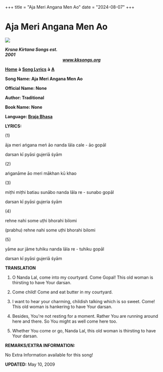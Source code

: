 +++
title = "Aja Meri Angana Men Ao"
date = "2024-08-07"
+++

# Aja Meri Angana Men Ao
**[![](http://kksongs.org/image_files/image002.jpg)](http://kksongs.org/)**

**_Krsna_** **_Kirtana Songs est. 2001_**                                                                                                                                                      **_www.kksongs.org_**

**[Home](http://kksongs.org/)** **à** **[Song Lyrics](http://kksongs.org/lyrics.html)** **à** **[A](http://kksongs.org/songs/song_a.html)**

**Song Name: Aja Meri Angana Men Ao**

**Official Name: None**

**Author: Traditional**

**Book Name: None**

**Language: [Braja Bhasa](http://kksongs.org/language/list/braja_bhasa.html)**

**LYRICS:**

(1)

āja meri ańgana meń āo nanda lāla cale - āo gopāl

darsan kī pyāsi gujeriā śyām

(2)

ańganāme āo meri mākhan kū khao

(3)

miṭhi miṭhi batiau sunābo nanda lāla re - sunabo gopāl

darsan kī pyāsi gujeria śyām

(4)

rehne nahi some uṭhi bhorahi bilomi

(prabhu) rehne nahi some uṭhi bhorahi bilomi

(5)

yāme aur jāme tuhiku nanda lāla re - tuhiku gopāl

darsan kī pyāsi gujeriā śyām

**TRANSLATION**

1) O Nanda Lal, come into my courtyard. Come Gopal! This old woman is thirsting to have Your darsan.

2) Come child! Come and eat butter in my courtyard.

3) I want to hear your charming, childish talking which is so sweet. Come! This old woman is hankering to have Your darsan.

4) Besides, You're not resting for a moment. Rather You are running around here and there. So You might as well come here too.

5) Whether You come or go, Nanda Lal, this old woman is thirsting to have Your darsan.

**REMARKS/EXTRA INFORMATION:**

No Extra Information available for this song!

**UPDATED:** May 10, 2009